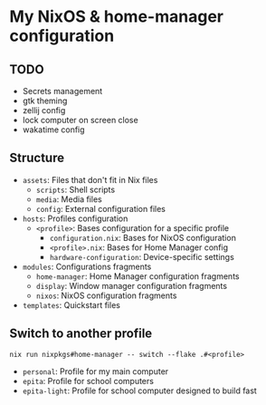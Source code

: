 # My NixOS & home-manager configuration

## TODO
- Secrets management
- gtk theming
- zellij config
- lock computer on screen close
- wakatime config

## Structure
- `assets`: Files that don't fit in Nix files
  - `scripts`: Shell scripts
  - `media`: Media files
  - `config`: External configuration files
- `hosts`: Profiles configuration
  - `<profile>`: Bases configuration for a specific profile
    - `configuration.nix`: Bases for NixOS configuration
    - `<profile>.nix`: Bases for Home Manager config
    - `hardware-configuration`: Device-specific settings 
- `modules`: Configurations fragments
	- `home-manager`: Home Manager configuration fragments
    - `display`: Window manager configuration fragments
	- `nixos`: NixOS configuration fragments
- `templates`: Quickstart files

## Switch to another profile
```
nix run nixpkgs#home-manager -- switch --flake .#<profile>
```

- `personal`: Profile for my main computer
- `epita`: Profile for school computers
- `epita-light`: Profile for school computer designed to build fast
